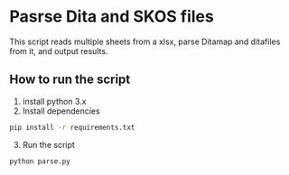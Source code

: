 # Pasrse Dita and SKOS files
This script reads multiple sheets from a xlsx, parse Ditamap and ditafiles from it, and output results.

## How to run the script
1. install python 3.x
2. Install dependencies
```bash
pip install -r requirements.txt
```

3. Run the script
```bash
python parse.py
```